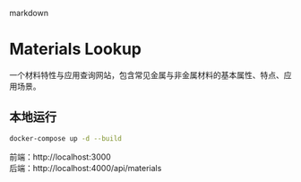 markdown
# Materials Lookup

一个材料特性与应用查询网站，包含常见金属与非金属材料的基本属性、特点、应用场景。

## 本地运行

```bash
docker-compose up -d --build
```

前端：http://localhost:3000  
后端：http://localhost:4000/api/materials
